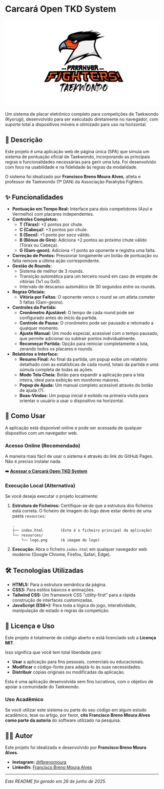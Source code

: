 # Carcará Open TKD System

![Logo](resources/logo.png)

Um sistema de placar eletrônico completo para competições de Taekwondo (Kyorugi), desenvolvido para ser executado diretamente no navegador, com suporte total a dispositivos móveis e otimizado para uso na horizontal.

## 📜 Descrição

Este projeto é uma aplicação web de página única (SPA) que simula um sistema de pontuação oficial de Taekwondo, incorporando as principais regras e funcionalidades necessárias para gerir uma luta. Foi desenvolvido com foco na usabilidade e na fidelidade às regras da modalidade.

O sistema foi idealizado por **Francisco Breno Moura Alves**, atleta e professor de Taekwondo (1º DAN) da Associação Parahyba Fighters.

## ✨ Funcionalidades

- **Pontuação em Tempo Real:** Interface para dois competidores (Azul e Vermelho) com placares independentes.
- **Controles Completos:**
    - **T (Tórax):** +2 pontos por chute.
    - **C (Cabeça):** +3 pontos por chute.
    - **S (Soco):** +1 ponto por soco válido.
    - **B (Bônus de Giro):** Adiciona +2 pontos ao próximo chute válido (Tórax ou Cabeça).
    - **G (Gam-geon):** Adiciona +1 ponto ao oponente e registra uma falta.
- **Correção de Pontos:** Pressionar longamente um botão de pontuação ou falta remove a última ação correspondente.
- **Gestão de Rounds:**
    - Sistema de melhor de 3 rounds.
    - Transição automática para um terceiro round em caso de empate de vitórias (1x1 ou 0x0).
    - Intervalo de descanso automático de 30 segundos entre os rounds.
- **Regras Oficiais:**
    - **Vitória por Faltas:** O oponente vence o round se um atleta cometer 5 faltas (Gam-geons).
- **Controles da Partida:**
    - **Cronômetro Ajustável:** O tempo de cada round pode ser configurado antes do início da partida.
    - **Controle de Pausa:** O cronômetro pode ser pausado e retomado a qualquer momento.
    - **Ajuste Manual:** Um modo especial, acessível com o tempo pausado, que permite adicionar ou subtrair pontos individualmente.
    - **Recomeçar Partida:** Opção para reiniciar completamente a luta, zerando todos os placares e rounds.
- **Relatórios e Interface:**
    - **Resumo Final:** Ao final da partida, um popup exibe um relatório detalhado com as estatísticas de cada round, totais da partida e uma súmula completa de todas as ações.
    - **Modo Tela Cheia:** Botão para expandir a aplicação para a tela inteira, ideal para exibição em monitores maiores.
    - **Popup de Ajuda:** Um manual completo acessível através do botão de ajuda (?).
    - **Boas-Vindas:** Um popup inicial é exibido na primeira visita para orientar o usuário a usar o dispositivo na horizontal.

## 🚀 Como Usar

A aplicação está disponível online e pode ser acessada de qualquer dispositivo com um navegador web.

### Acesso Online (Recomendado)
A maneira mais fácil de usar o sistema é através do link do GitHub Pages. Não é preciso instalar nada.

**➡️ [Acessar o Carcará Open TKD System](https://fbrenomoura.github.io/carcara_open_tkd_system/)**

### Execução Local (Alternativa)
Se você deseja executar o projeto localmente:

1.  **Estrutura de Ficheiros:**
    Certifique-se de que a estrutura dos ficheiros está correta. O ficheiro de imagem do logo deve estar dentro de uma pasta `resources`:

    ```
    .
    ├── index.html        (Este é o ficheiro principal da aplicação)
    └── resources/
        └── logo.png      (A imagem do logo)
    ```

2.  **Execução:**
    Abra o ficheiro `index.html` em qualquer navegador web moderno (Google Chrome, Firefox, Safari, Edge).

## 🛠️ Tecnologias Utilizadas

- **HTML5:** Para a estrutura semântica da página.
- **CSS3:** Para estilos básicos e animações.
- **Tailwind CSS:** Um framework CSS "utility-first" para a rápida construção de interfaces customizadas.
- **JavaScript (ES6+):** Para toda a lógica do jogo, interatividade, manipulação de estado e regras da competição.

## 📝 Licença e Uso

Este projeto é totalmente de código aberto e está licenciado sob a **Licença MIT**.

Isso significa que você tem total liberdade para:
-   **Usar** a aplicação para fins pessoais, comerciais ou educacionais.
-   **Modificar** o código-fonte para adaptá-lo às suas necessidades.
-   **Distribuir** cópias originais ou modificadas da aplicação.

Esta é uma aplicação desenvolvida sem fins lucrativos, com o objetivo de apoiar a comunidade do Taekwondo.

### Uso Acadêmico
Se você utilizar este sistema ou parte do seu código em algum estudo acadêmico, tese ou artigo, por favor, **cite Francisco Breno Moura Alves como parte da autoria** do software utilizado na pesquisa.

## 👨‍💻 Autor

Este projeto foi idealizado e desenvolvido por **Francisco Breno Moura Alves**.

- **Instagram:** [@fbrenomoura](https://www.instagram.com/fbrenomoura/)
- **LinkedIn:** [Francisco Breno Moura Alves](https://www.linkedin.com/in/fbrenomoura/)

---
*Este README foi gerado em 26 de junho de 2025.*
